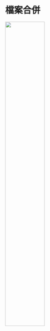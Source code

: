 ﻿# 檔案合併

<img src = "https://github.com/syuan0327/Linux-note/blob/master/%E6%AA%94%E6%A1%88%E5%90%88%E4%BD%B5/1.JPG" width =50% height=50%>
